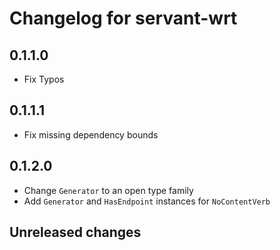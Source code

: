 # Changelog for servant-wrt

## 0.1.1.0

- Fix Typos

## 0.1.1.1

- Fix missing dependency bounds

## 0.1.2.0

- Change `Generator` to an open type family
- Add `Generator` and `HasEndpoint` instances for `NoContentVerb`

## Unreleased changes
